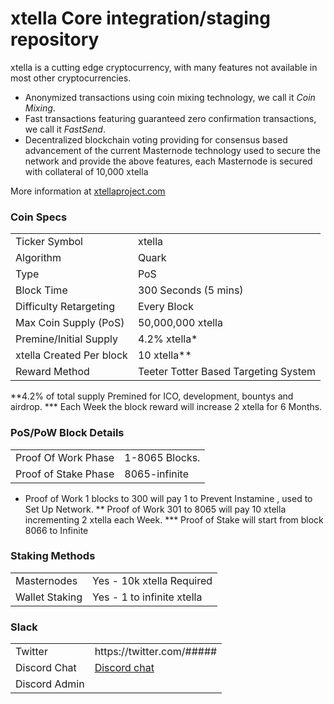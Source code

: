 

xtella Core integration/staging repository
=====================================


xtella is a cutting edge cryptocurrency, with many features not available in most other cryptocurrencies.
- Anonymized transactions using coin mixing technology, we call it _Coin Mixing_.
- Fast transactions featuring guaranteed zero confirmation transactions, we call it _FastSend_.
- Decentralized blockchain voting providing for consensus based advancement of the current Masternode
  technology used to secure the network and provide the above features, each Masternode is secured
  with collateral of 10,000 xtella

More information at [xtellaproject.com](http://www.xtellaproject.com)

### Coin Specs
<table>
<tr><td>Ticker Symbol</td><td>xtella</td></tr>
<tr><td>Algorithm</td><td>Quark</td></tr>
<tr><td>Type</td><td>PoS</td></tr>
<tr><td>Block Time</td><td>300 Seconds (5 mins)</td></tr>
<tr><td>Difficulty Retargeting</td><td>Every Block</td></tr>
<tr><td>Max Coin Supply (PoS)</td><td>50,000,000 xtella</td></tr>
<tr><td>Premine/Initial Supply</td><td>4.2% xtella*</td></tr>
<tr><td>xtella Created Per block</td><td>10 xtella**</td></tr>
<tr><td>Reward Method</td><td>Teeter Totter Based Targeting System</td></tr>
</table>



**4.2% of total supply Premined for ICO, development, bountys and airdrop.
*** Each Week the block reward will increase 2 xtella for 6 Months.

### PoS/PoW Block Details
<table>
<tr><td>Proof Of Work Phase</td><td>1-8065 Blocks.</td></tr>
<tr><td>Proof of Stake Phase</td><td>8065-infinite</td></tr>
</table>

* Proof of Work 1 blocks to 300 will pay 1 to Prevent Instamine , used to Set Up Network.
** Proof of Work  301 to 8065 will pay 10 xtella incrementing 2 xtella each Week.
*** Proof of Stake will start from block 8066 to Infinite

### Staking Methods
<table>
<tr><td>Masternodes</td><td>Yes - 10k xtella Required</td></tr>
<tr><td>Wallet Staking</td><td>Yes - 1 to infinite xtella</td></tr>
</table>



</table>

### Slack
<table>
<tr><td>Twitter</td><td>https://twitter.com/#####</td></tr>
<tr><td>Discord Chat</td><td><a href="https://discord.gg/DfZkpmX">Discord chat</a></td></tr>
<tr><td>Discord Admin</td><td></a></td></tr>
</table>




